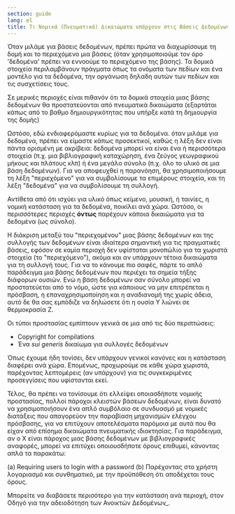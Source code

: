 ```yaml
---
section: guide
lang: el
title: Τι Νομικά (Πνευματικά) Δικαιώματα υπάρχουν στις Βάσεις Δεδομένων;
---
```


Όταν μιλάμε για βάσεις δεδομένων, πρέπει πρώτα να διαχωρίσουμε τη δομή και το περιεχόμενο μια βάσεις (όταν χρησιμοποιούμε τον όρο 'δεδομένα' πρέπει να εννοούμε το περιεχόμενο της βάσης). Τα δομικά στοιχεία περιλαμβάνουν πράγματα όπως τα ονόματα των πεδίων και ένα μοντέλο για τα δεδομένα, την οργάνωση δηλαδη αυτών των πεδίων και τις συσχετίσεις τους.

Σε μερικές περιοχές είναι πιθανόν ότι τα δομικά στοιχεία μιας βάσης δεδομένων θα προστατεύονται από πνευματικά δικαιώματα (εξαρτάται κάπως από το βαθμο δημιουργικότητας που υπήρξε κατά τη δημιουργία της δομής)

Ωστόσο, εδώ ενδιαφερόμαστε κυρίως για τα δεδομένα. όταν μιλάμε για δεδομένα, πρέπει να είμαστε κάπως προσεκτικοί, καθώς η λέξη δεν είναι πάντα ορισμένη με ακρίβεια: δεδομένα μπορεί να είναι ένα ή περισσότερα στοιχεία (π.χ. μια βιβλιογραφική καταχώρηση, ένα ζεύγος γεωγραφικού μήκους και πλάτους κλπ) ή ένα μεγάλο σύνολο (π.χ. όλο το υλικό σε μια βάση δεδομένων). Για να αποφευχθεί η παρανόηση, θα χρησιμοποιήσουμε τη λέξη "περιεχόμενο" για να συμβολίσουμε τα επιμέρους στοιχεία, και τη λέξη "δεδομένα" για να συμβολίσουμε τη συλλογή.

Αντίθετα από ότι ισχύει για υλικό όπως κείμενο, μουσική, ή ταινίες, η νομική κατάσταση για τα δεδομένα, ποικίλει ανά χώρα. Ωστόσο, οι περισσότερες περιοχές **όντως** παρέχουν κάποια δικαιώματα για τα δεδομένα (ως σύνολο).

Η διάκριση μεταξύ του "περιεχομένου" μιας βάσης δεδομένων και της συλλογής των δεδομένων είναι ιδιαίτερα σημαντική για τις πραγματικές βάσεις, εφόσον σε καμία περιοχή δεν υφίσταται μονοπώλιο για τα χωριστά στοιχεία (το "περιεχόμενο"), ακόμα και αν υπάρχουν τέτοια δικαιώματα για τη συλλογή τους. Για να το κάνουμε πιο σαφές, πάρτε το απλό παράδειγμα μια βάσης δεδομένων που περιέχει τα σημεία τήξης διάφορων ουσιών. Ενώ η βάση δεδομένων σαν σύνολο μπορεί να προστατεύεται από το νόμο, ώστε για κάποιους να μην επιτρέπεται η πρόσβαση, η επαναχρησιμοποίηση και η αναδιανομή της χωρίς άδεια, αυτό δε θα σας εμπόδιζε να δηλώσετε ότι η ουσία Υ λιώνει σε θερμοκρασία Ζ.

Οι τύποι προστασίας εμπίπτουν γενικά σε μια από τις δύο περιπτώσεις:

-   Copyright for compilations
-   Ένα *sui generis* δικαίωμα για συλλογές δεδομένων

Όπως έχουμε ήδη τονίσει, δεν υπάρχουν γενικοί κανόνες και η κατάσταση διαφέρει ανά χώρα. Επομένως, προχωρούμε σε κάθε χώρα χωριστά, παρέχοντας λεπτομέρεις (αν υπάρχουν) για τις συγκεκριμένες προσεγγίσεις που υφίστανται εκεί.

Τέλος, θα πρέπει να τονίσουμε ότι ελλείψει οποιασδήποτε νομικής προστασίας, πολλοί πάροχοι κλειστών βάσεων δεδομένων, είναι δυνατό να χρησιμοποιήσουν ένα απλό συμβόλαιο σε συνδυασμό με νομικές διατάξεις που απαγορεύον την παραβίαση μηχανισμών ελέγχου πρόσβασης, για να επιτύχουν αποτελέσματα παρόμοια με αυτά που θα είχαν από επίσημα δικαιώματα πνευματικής ιδιοκτησίας. Για παράδειγμα, αν ο Χ είναι πάροχος μιας βάσης δεδομένων με βιβλιογραφικές αναφορές, μπορεί να επιτύχει οποιουσδήποτε όρους επιθυμεί, κάνοντας απλά τα παρακάτω:

(a) Requiring users to login with a password (b) Παρέχοντας στο χρήστη λογαριασμό και συνθηματικό, με την προϋπόθεση ότι αποδέχεται τους όρους.

Μπορείτε να διαβάσετε περισότερο για την κατάσταση ανά περιοχή, στον Οδηγό για την αδειοδότηση των Ανοικτών Δεδομένων\_.